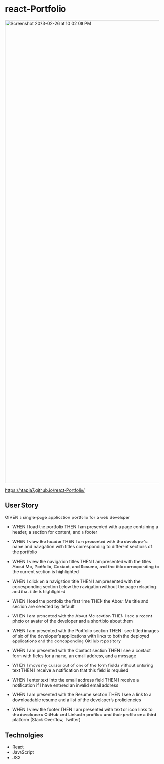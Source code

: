 # react-Portfolio
<img width="1512" alt="Screenshot 2023-02-26 at 10 02 09 PM" src="https://user-images.githubusercontent.com/112591915/221486612-448cb039-17f1-4fd5-9907-918c8bac9a6f.png">


https://htapia7.github.io/react-Portfolio/

## User Story 

GIVEN a single-page application portfolio for a web developer

* WHEN I load the portfolio THEN I am presented with a page containing a header, a section for content, and a footer

* WHEN I view the header THEN I am presented with the developer's name and navigation with titles corresponding to different sections of the portfolio

* WHEN I view the navigation titles THEN I am presented with the titles About Me, Portfolio, Contact, and Resume, and the title corresponding to the current section is highlighted

* WHEN I click on a navigation title THEN I am presented with the corresponding section below the navigation without the page reloading and that title is highlighted

* WHEN I load the portfolio the first time THEN the About Me title and section are selected by default

* WHEN I am presented with the About Me section THEN I see a recent photo or avatar of the developer and a short bio about them

* WHEN I am presented with the Portfolio section THEN I see titled images of six of the developer’s applications with links to both the deployed applications and the corresponding GitHub repository

* WHEN I am presented with the Contact section THEN I see a contact form with fields for a name, an email address, and a message

* WHEN I move my cursor out of one of the form fields without entering text THEN I receive a notification that this field is required

* WHEN I enter text into the email address field THEN I receive a notification if I have entered an invalid email address

* WHEN I am presented with the Resume section THEN I see a link to a downloadable resume and a list of the developer’s proficiencies

* WHEN I view the footer THEN I am presented with text or icon links to the developer’s GitHub and LinkedIn profiles, and their profile on a third platform (Stack Overflow, Twitter) 

## Technolgies
- React
- JavaScript
- JSX
